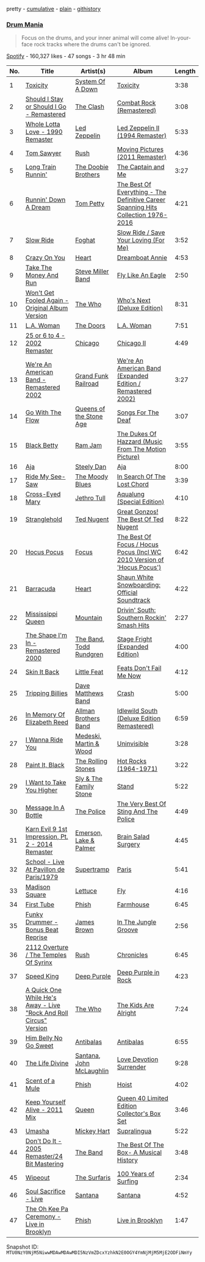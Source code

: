 pretty - [cumulative](/playlists/cumulative/37i9dQZF1DWXsvIAf8Ytjl.md) - [plain](/playlists/plain/37i9dQZF1DWXsvIAf8Ytjl) - [githistory](https://github.githistory.xyz/mackorone/spotify-playlist-archive/blob/main/playlists/plain/37i9dQZF1DWXsvIAf8Ytjl)

### [Drum Mania](https://open.spotify.com/playlist/37i9dQZF1DWXsvIAf8Ytjl)

> Focus on the drums, and your inner animal will come alive! In\-your\-face rock tracks where the drums can't be ignored.

[Spotify](https://open.spotify.com/user/spotify) - 160,327 likes - 47 songs - 3 hr 48 min

| No. | Title | Artist(s) | Album | Length |
|---|---|---|---|---|
| 1 | [Toxicity](https://open.spotify.com/track/0snQkGI5qnAmohLE7jTsTn) | [System Of A Down](https://open.spotify.com/artist/5eAWCfyUhZtHHtBdNk56l1) | [Toxicity](https://open.spotify.com/album/6jWde94ln40epKIQCd8XUh) | 3:38 |
| 2 | [Should I Stay or Should I Go \- Remastered](https://open.spotify.com/track/39shmbIHICJ2Wxnk1fPSdz) | [The Clash](https://open.spotify.com/artist/3RGLhK1IP9jnYFH4BRFJBS) | [Combat Rock \(Remastered\)](https://open.spotify.com/album/1ZH5g1RDq3GY1OvyD0w0s2) | 3:08 |
| 3 | [Whole Lotta Love \- 1990 Remaster](https://open.spotify.com/track/0hCB0YR03f6AmQaHbwWDe8) | [Led Zeppelin](https://open.spotify.com/artist/36QJpDe2go2KgaRleHCDTp) | [Led Zeppelin II \(1994 Remaster\)](https://open.spotify.com/album/70lQYZtypdCALtFVlQAcvx) | 5:33 |
| 4 | [Tom Sawyer](https://open.spotify.com/track/3QZ7uX97s82HFYSmQUAN1D) | [Rush](https://open.spotify.com/artist/2Hkut4rAAyrQxRdof7FVJq) | [Moving Pictures \(2011 Remaster\)](https://open.spotify.com/album/2xg7iIKoSqaDNpDbJnyCjY) | 4:36 |
| 5 | [Long Train Runnin'](https://open.spotify.com/track/4nXkbcTj3nyww1cHkw5RAP) | [The Doobie Brothers](https://open.spotify.com/artist/39T6qqI0jDtSWWioX8eGJz) | [The Captain and Me](https://open.spotify.com/album/0M2KWMbvY5x1sUnIKNpyUt) | 3:27 |
| 6 | [Runnin' Down A Dream](https://open.spotify.com/track/5yAu4njFSdM47dfsTkQPZ2) | [Tom Petty](https://open.spotify.com/artist/2UZMlIwnkgAEDBsw1Rejkn) | [The Best Of Everything \- The Definitive Career Spanning Hits Collection 1976\-2016](https://open.spotify.com/album/32OhZ2CWxc259H9w52JMTH) | 4:21 |
| 7 | [Slow Ride](https://open.spotify.com/track/4MYb7NWLwXNDB7bYs3HeX8) | [Foghat](https://open.spotify.com/artist/6x33CmZWo2Ve4hxYl2Craq) | [Slow Ride / Save Your Loving \(For Me\)](https://open.spotify.com/album/26m6IjR3ZAUsYqSekFKqCq) | 3:52 |
| 8 | [Crazy On You](https://open.spotify.com/track/5zH710lFSLtkHbMkslLDjR) | [Heart](https://open.spotify.com/artist/34jw2BbxjoYalTp8cJFCPv) | [Dreamboat Annie](https://open.spotify.com/album/2N0AgtWbCmVoNUl2GN1opH) | 4:53 |
| 9 | [Take The Money And Run](https://open.spotify.com/track/1ZhrREyOOeFV6TxDOyiPwu) | [Steve Miller Band](https://open.spotify.com/artist/6QtGlUje9TIkLrgPZrESuk) | [Fly Like An Eagle](https://open.spotify.com/album/0fjJOLqG3v7vXRYhz2wxPC) | 2:50 |
| 10 | [Won't Get Fooled Again \- Original Album Version](https://open.spotify.com/track/0cJPLFrlV7TTCyPLupHzcH) | [The Who](https://open.spotify.com/artist/67ea9eGLXYMsO2eYQRui3w) | [Who's Next \(Deluxe Edition\)](https://open.spotify.com/album/5MqyhhHbT13zsloD3uHhlQ) | 8:31 |
| 11 | [L.A\. Woman](https://open.spotify.com/track/6DmfWj5kOa1fX8AwN9byOn) | [The Doors](https://open.spotify.com/artist/22WZ7M8sxp5THdruNY3gXt) | [L.A\. Woman](https://open.spotify.com/album/7IKUTIc9UWuVngyGPtqNHS) | 7:51 |
| 12 | [25 or 6 to 4 \- 2002 Remaster](https://open.spotify.com/track/7GqIDx2QVGOpd4r1fZaUUW) | [Chicago](https://open.spotify.com/artist/3iDD7bnsjL9J4fO298r0L0) | [Chicago II](https://open.spotify.com/album/0PRgsdDXQ8QPaDUetVF7yN) | 4:49 |
| 13 | [We're An American Band \- Remastered 2002](https://open.spotify.com/track/3XcjIvaZVUFAIdIYZqY9bd) | [Grand Funk Railroad](https://open.spotify.com/artist/0qEcf3SFlpRcb3lK3f2GZI) | [We're An American Band \(Expanded Edition / Remastered 2002\)](https://open.spotify.com/album/6hSAjI92A6vPL6OM1DWTZg) | 3:27 |
| 14 | [Go With The Flow](https://open.spotify.com/track/45DElIx0dXqUH4A88yQFdE) | [Queens of the Stone Age](https://open.spotify.com/artist/4pejUc4iciQfgdX6OKulQn) | [Songs For The Deaf](https://open.spotify.com/album/58HZZpS0wxJKwGjoerg0mk) | 3:07 |
| 15 | [Black Betty](https://open.spotify.com/track/0MnI39P9Dze0PSUjetb8Va) | [Ram Jam](https://open.spotify.com/artist/6FITmSxIMsk6TfulFiCIIz) | [The Dukes Of Hazzard \(Music From The Motion Picture\)](https://open.spotify.com/album/0HUuxXsQ1lYDpS99EXlNBI) | 3:55 |
| 16 | [Aja](https://open.spotify.com/track/0w0Zs8pu4wx9iErRMEG96L) | [Steely Dan](https://open.spotify.com/artist/6P7H3ai06vU1sGvdpBwDmE) | [Aja](https://open.spotify.com/album/5Zxv8bCtxjz11jjypNdkEa) | 8:00 |
| 17 | [Ride My See\-Saw](https://open.spotify.com/track/6tMNYGXJ1L6wjbSkAXWyHh) | [The Moody Blues](https://open.spotify.com/artist/5BcZ22XONcRoLhTbZRuME1) | [In Search Of The Lost Chord](https://open.spotify.com/album/3ZTNq36NEuAdPLwkey7z6C) | 3:39 |
| 18 | [Cross\-Eyed Mary](https://open.spotify.com/track/6MBZyLisOWTChcevgFqwVr) | [Jethro Tull](https://open.spotify.com/artist/6w6z8m4WXX7Tub4Rb6Lu7R) | [Aqualung \(Special Edition\)](https://open.spotify.com/album/0NGM3Ftwjw0dLNpAowmz3x) | 4:10 |
| 19 | [Stranglehold](https://open.spotify.com/track/7itr4N5bXkAWesPUomCNf7) | [Ted Nugent](https://open.spotify.com/artist/21ysNsPzHdqYN2fQ75ZswG) | [Great Gonzos! The Best Of Ted Nugent](https://open.spotify.com/album/4xKPMSSynMM7hSqB5sXjCV) | 8:22 |
| 20 | [Hocus Pocus](https://open.spotify.com/track/2uzyiRdvfNI5WxUiItv1y9) | [Focus](https://open.spotify.com/artist/0ifzzRKdmtgaHy9cfnnyCR) | [The Best Of Focus / Hocus Pocus \(Incl WC 2010 Version of 'Hocus Pocus'\)](https://open.spotify.com/album/55zdxBeCPm7XmuZCeCdRbX) | 6:42 |
| 21 | [Barracuda](https://open.spotify.com/track/38bHLl4pznhxzRJLuw1OA7) | [Heart](https://open.spotify.com/artist/34jw2BbxjoYalTp8cJFCPv) | [Shaun White Snowboarding: Official Soundtrack](https://open.spotify.com/album/0QWjK3wGoCug92yQIeBdxu) | 4:22 |
| 22 | [Mississippi Queen](https://open.spotify.com/track/5Ny6yVg3LRfz3jicFcIMlm) | [Mountain](https://open.spotify.com/artist/7LCp4MN0SOIVWlssid9KyE) | [Drivin' South: Southern Rockin' Smash Hits](https://open.spotify.com/album/0V9g2VTjpNub0xcJkNxOLX) | 2:27 |
| 23 | [The Shape I'm In \- Remastered 2000](https://open.spotify.com/track/4Qs8uJL6dhsJJKl2rX8a9F) | [The Band](https://open.spotify.com/artist/4vpDg7Y7fU982Ds30zawDA), [Todd Rundgren](https://open.spotify.com/artist/0Lpr5wXzWLtDWm1SjNbpPb) | [Stage Fright \(Expanded Edition\)](https://open.spotify.com/album/4AxJWv0DDSY96U5ETJcCaY) | 4:00 |
| 24 | [Skin It Back](https://open.spotify.com/track/4660oWp7DdhrJPcugJpKEQ) | [Little Feat](https://open.spotify.com/artist/0ZIwOAzDuGPspzK7yiTc4S) | [Feats Don't Fail Me Now](https://open.spotify.com/album/5nflfddG6Tlrt2YiZhXJAD) | 4:12 |
| 25 | [Tripping Billies](https://open.spotify.com/track/4fXoeBGrVWfNKpdcmL8tw6) | [Dave Matthews Band](https://open.spotify.com/artist/2TI7qyDE0QfyOlnbtfDo7L) | [Crash](https://open.spotify.com/album/3Z72KfamjH9Wc5m9mgVqI7) | 5:00 |
| 26 | [In Memory Of Elizabeth Reed](https://open.spotify.com/track/23KUlJNvJmKrRVmo3XBvxM) | [Allman Brothers Band](https://open.spotify.com/artist/4wQ3PyMz3WwJGI5uEqHUVR) | [Idlewild South \(Deluxe Edition Remastered\)](https://open.spotify.com/album/1K9yhJFW4FR8Rc1VURWA5T) | 6:59 |
| 27 | [I Wanna Ride You](https://open.spotify.com/track/1zJDoUYkc0nEE0uCeWOphX) | [Medeski, Martin & Wood](https://open.spotify.com/artist/2Hg4SUNDuIn8xIidz9GxFw) | [Uninvisible](https://open.spotify.com/album/0Vq79tx5GtV8hxrTccSguA) | 3:28 |
| 28 | [Paint It, Black](https://open.spotify.com/track/0hBZCHzVNvboVLWS7aNKRO) | [The Rolling Stones](https://open.spotify.com/artist/22bE4uQ6baNwSHPVcDxLCe) | [Hot Rocks \(1964\-1971\)](https://open.spotify.com/album/0aqZJlugIkTUWW1sa4BANp) | 3:22 |
| 29 | [I Want to Take You Higher](https://open.spotify.com/track/4qpIk2rvkmxJEVvt38tepd) | [Sly & The Family Stone](https://open.spotify.com/artist/5m8H6zSadhu1j9Yi04VLqD) | [Stand](https://open.spotify.com/album/7iwS1r6JHYJe9xpPjzmWqD) | 5:22 |
| 30 | [Message In A Bottle](https://open.spotify.com/track/7A27Rj3872xK0LcUMI8aAl) | [The Police](https://open.spotify.com/artist/5NGO30tJxFlKixkPSgXcFE) | [The Very Best Of Sting And The Police](https://open.spotify.com/album/0psHZUD4dKFmxEfEmGRCLB) | 4:49 |
| 31 | [Karn Evil 9 1st Impression, Pt\. 2 \- 2014 Remaster](https://open.spotify.com/track/0nDQu5i6B93GvUJH8iJ0y9) | [Emerson, Lake & Palmer](https://open.spotify.com/artist/0nCiidE5GgDrc5kWN3NZgZ) | [Brain Salad Surgery](https://open.spotify.com/album/1wTqdsmCCQQLCQjXZM3H59) | 4:45 |
| 32 | [School \- Live At Pavillon de Paris/1979](https://open.spotify.com/track/7o4pyJOfb2LN6mLKqesGfF) | [Supertramp](https://open.spotify.com/artist/3JsMj0DEzyWc0VDlHuy9Bx) | [Paris](https://open.spotify.com/album/0LnGhdkTo5SEoIosiydUaR) | 5:41 |
| 33 | [Madison Square](https://open.spotify.com/track/0W4kbKzbiZl3XV98Hb84tT) | [Lettuce](https://open.spotify.com/artist/1fZXjUQEkVbB0TvZX4qFR8) | [Fly](https://open.spotify.com/album/3xkP2jcNDvuo7ZfNjl22Vy) | 4:16 |
| 34 | [First Tube](https://open.spotify.com/track/0pVKmDcMdrbiiGqsztIcL3) | [Phish](https://open.spotify.com/artist/5wbIWUzTPuTxTyG6ouQKqz) | [Farmhouse](https://open.spotify.com/album/63pJMk3S5vS5e8wrInkDhi) | 6:45 |
| 35 | [Funky Drummer \- Bonus Beat Reprise](https://open.spotify.com/track/0u84hZFHLRZc9TgdDIOXLU) | [James Brown](https://open.spotify.com/artist/7GaxyUddsPok8BuhxN6OUW) | [In The Jungle Groove](https://open.spotify.com/album/4IxN6AdKM6psncLNIwLWUs) | 2:56 |
| 36 | [2112 Overture / The Temples Of Syrinx](https://open.spotify.com/track/6Po9FqcwIJq4xQtNZVXY6v) | [Rush](https://open.spotify.com/artist/2Hkut4rAAyrQxRdof7FVJq) | [Chronicles](https://open.spotify.com/album/5mf2xdvPd0I88j9jxUWMNM) | 6:45 |
| 37 | [Speed King](https://open.spotify.com/track/4DsHoG4nyiUwsbx1lCF2lX) | [Deep Purple](https://open.spotify.com/artist/568ZhdwyaiCyOGJRtNYhWf) | [Deep Purple in Rock](https://open.spotify.com/album/3llL1qaL2RvtyQAthAuRFS) | 4:23 |
| 38 | [A Quick One While He's Away \- Live "Rock And Roll Circus" Version](https://open.spotify.com/track/0J2ykLMJWeJzc46T7mx0XW) | [The Who](https://open.spotify.com/artist/67ea9eGLXYMsO2eYQRui3w) | [The Kids Are Alright](https://open.spotify.com/album/0dHf3EzHyFV4s1JhOyCjGp) | 7:24 |
| 39 | [Him Belly No Go Sweet](https://open.spotify.com/track/23mGLE0XzRu6kwf3Phzvhc) | [Antibalas](https://open.spotify.com/artist/2KGF6IKZfVGCKfyqcNVGfh) | [Antibalas](https://open.spotify.com/album/2iS8BbypqWnaU4GlJQlJAF) | 6:55 |
| 40 | [The Life Divine](https://open.spotify.com/track/3yeTtLm3XjsQkmSdRnzhrq) | [Santana](https://open.spotify.com/artist/6GI52t8N5F02MxU0g5U69P), [John McLaughlin](https://open.spotify.com/artist/4v0R1feRiuCDch7aAheVhY) | [Love Devotion Surrender](https://open.spotify.com/album/0Z6j1FSc3BEyS55TcPms4g) | 9:28 |
| 41 | [Scent of a Mule](https://open.spotify.com/track/4YNh0ccitCOE0kwp7cKvPY) | [Phish](https://open.spotify.com/artist/5wbIWUzTPuTxTyG6ouQKqz) | [Hoist](https://open.spotify.com/album/5desuSVmQddmKNvvU2ATcf) | 4:02 |
| 42 | [Keep Yourself Alive \- 2011 Mix](https://open.spotify.com/track/3LFcTYXWi9Z9hHfMyuwt1T) | [Queen](https://open.spotify.com/artist/1dfeR4HaWDbWqFHLkxsg1d) | [Queen 40 Limited Edition Collector's Box Set](https://open.spotify.com/album/1Q9NOisnaTULM5CZD4rIgZ) | 3:46 |
| 43 | [Umasha](https://open.spotify.com/track/0qi8Gbz1nchwhWmkMTQYmR) | [Mickey Hart](https://open.spotify.com/artist/4eh3NWjKDBI81nFl9uhWtU) | [Supralingua](https://open.spotify.com/album/4PjB91ROZCOKRx783FLyoZ) | 5:22 |
| 44 | [Don't Do It \- 2005 Remaster/24 Bit Mastering](https://open.spotify.com/track/3j3OB5PFy7FewVi8l881kN) | [The Band](https://open.spotify.com/artist/4vpDg7Y7fU982Ds30zawDA) | [The Best Of The Box\- A Musical History](https://open.spotify.com/album/6idKsZpZsfNfC6FFws8zL4) | 3:48 |
| 45 | [Wipeout](https://open.spotify.com/track/4KFCyusUzxTL8PwE0AH02f) | [The Surfaris](https://open.spotify.com/artist/6gZVflqhSHhG3MjYrf1dOv) | [100 Years of Surfing](https://open.spotify.com/album/33msQbGd76fYSd4imz3lbh) | 2:34 |
| 46 | [Soul Sacrifice \- Live](https://open.spotify.com/track/258S3Wyb21XJLasu0NcBUF) | [Santana](https://open.spotify.com/artist/6GI52t8N5F02MxU0g5U69P) | [Santana](https://open.spotify.com/album/5GHkjPVlwVaHIqI5e2O9rV) | 4:52 |
| 47 | [The Oh Kee Pa Ceremony \- Live in Brooklyn](https://open.spotify.com/track/174K2TV5eQ2pxtr83emEVL) | [Phish](https://open.spotify.com/artist/5wbIWUzTPuTxTyG6ouQKqz) | [Live in Brooklyn](https://open.spotify.com/album/6s1HK0rSOZc4LHMu4JBC0r) | 1:47 |

Snapshot ID: `MTU0NzY0NjM5NiwwMDAwMDAwMDI5NzVmZDcxYzhkN2E0OGY4YmNjMjM5MjE2ODFiNmYy`
